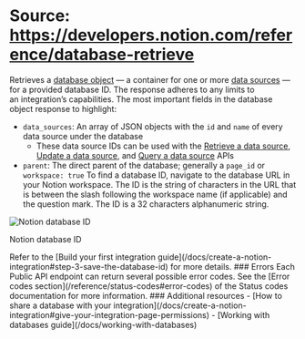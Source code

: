 # Source: https://developers.notion.com/reference/database-retrieve

Retrieves a [database object](/reference/database) — a container for one or more [data sources](/reference/data-source) — for a provided database ID. The response adheres to any limits to an integration’s capabilities.
The most important fields in the database object response to highlight:
- `data_sources`: An array of JSON objects with the `id` and `name` of every data source under the database
  - These data source IDs can be used with the [Retrieve a data source](/reference/retrieve-a-data-source), [Update a data source](/reference/update-a-data-source), and [Query a data source](/reference/query-a-data-source) APIs
- `parent`: The direct parent of the database; generally a `page_id` or `workspace: true`
To find a database ID, navigate to the database URL in your Notion workspace. The ID is the string of characters in the URL that is between the slash following the workspace name (if applicable) and the question mark. The ID is a 32 characters alphanumeric string.
<img src="https://files.readme.io/64967fd-small-62e5027-notion_database_id.png" alt="Notion database ID" />
<figcaption><p>Notion database ID</p></figcaption>
Refer to the [Build your first integration guide](/docs/create-a-notion-integration#step-3-save-the-database-id) for more details.
### Errors
Each Public API endpoint can return several possible error codes. See the [Error codes section](/reference/status-codes#error-codes) of the Status codes documentation for more information.
### Additional resources
- [How to share a database with your integration](/docs/create-a-notion-integration#give-your-integration-page-permissions)
- [Working with databases guide](/docs/working-with-databases)